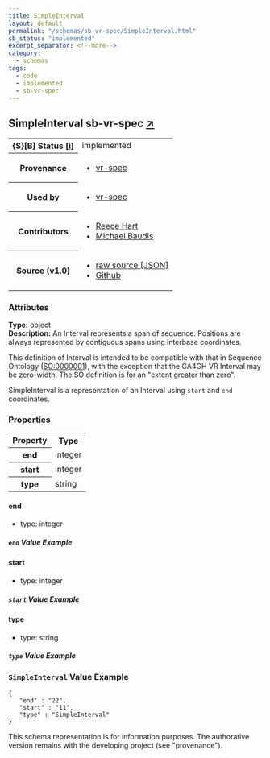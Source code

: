 ```yaml
---
title: SimpleInterval
layout: default
permalink: "/schemas/sb-vr-spec/SimpleInterval.html"
sb_status: "implemented"
excerpt_separator: <!--more-->
category:
  - schemas
tags:
  - code
  - implemented
  - sb-vr-spec
---
```



<div id="schema-header-title">
  <h2>SimpleInterval <span id="schema-header-title-project">sb-vr-spec <a href="https://github.com/ga4gh-schemablocks/sb-vr-spec" target="_BLANK">&nearr;</a></span> </h2>
</div>

<table id="schema-header-table">
  <tr>
    <th>{S}[B] Status <a href="https://schemablocks.org/about/sb-status-levels.html">[i]</a></th>
    <td><div id="schema-header-status">implemented</div></td>
  </tr>

  <tr>
    <th>Provenance</th>
    <td>
      <ul>
<li><a href="https://github.com/ga4gh/vr-spec/blob/1.0/schema/vr.yaml">vr-spec</a></li>
      </ul>
    </td>
  </tr>
  <tr>
    <th>Used by</th>
    <td>
      <ul>
<li><a href="https://github.com/ga4gh/vr-spec/blob/1.0/schema/vr.yaml">vr-spec</a></li>
      </ul>
    </td>
  </tr>

<!--more-->

  <tr>
    <th>Contributors</th>
    <td>
      <ul>
<li><a href="https://orcid.org/0000-0003-3463-0775">Reece Hart</a></li>
<li><a href="https://orcid.org/0000-0002-9903-4248">Michael Baudis</a></li>
      </ul>
    </td>
  </tr>
  <tr>
    <th>Source (v1.0)</th>
    <td>
      <ul>
        <li><a href="current/SimpleInterval.json" target="_BLANK">raw source [JSON]</a></li>
        <li><a href="https://github.com/ga4gh-schemablocks/sb-vr-spec/blob/master/schemas/SimpleInterval.yaml" target="_BLANK">Github</a></li>
      </ul>
    </td>
  </tr>
</table>

<div id="schema-attributes-title">
  <h3>Attributes</h3>
</div>

  
__Type:__ object  
__Description:__ An Interval represents a span of sequence. Positions are always represented 
by contiguous spans using interbase coordinates.

This definition of Interval is intended to be compatible with that in Sequence
Ontology ([SO:0000001](http://www.sequenceontology.org/browser/current_svn/term/SO:0000001)),
with the exception that the GA4GH VR Interval may be zero-width. The SO 
definition is for an "extent greater than zero".

SimpleInterval is a representation of an Interval using `start` and `end`
coordinates.

### Properties

<table id="schema-properties-table">
  <tr>
    <th>Property</th>
    <th>Type</th>
  </tr>
  <tr>
    <th>end</th>
    <td>integer</td>
  </tr>
  <tr>
    <th>start</th>
    <td>integer</td>
  </tr>
  <tr>
    <th>type</th>
    <td>string</td>
  </tr>

</table>


#### end

* type: integer



##### `end` Value Example  


#### start

* type: integer



##### `start` Value Example  


#### type

* type: string



##### `type` Value Example  



### `SimpleInterval` Value Example  

```
{
   "end" : "22",
   "start" : "11",
   "type" : "SimpleInterval"
}
```
<div id="schema-footer">
This schema representation is for information purposes. The authorative 
version remains with the developing project (see "provenance").
</div>


